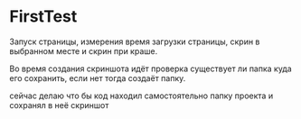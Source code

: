 # FirstTest
Запуск страницы, измерения время загрузки страницы, скрин в выбранном месте и скрин при краше.

Во время создания скриншота идёт проверка существует ли папка куда его сохранить, если нет тогда создаёт папку.

сейчас делаю что бы код находил самостоятельно папку проекта и сохранял в неё скриншот
